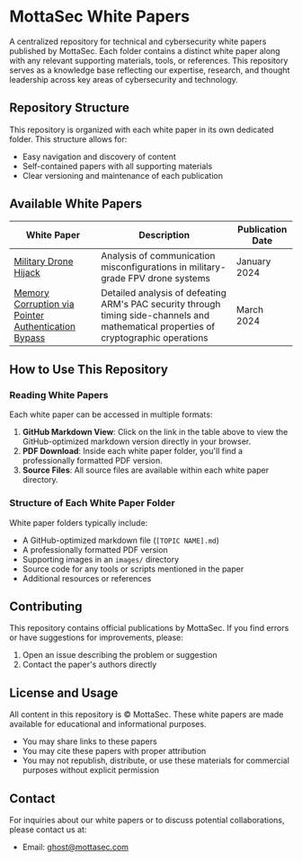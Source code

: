 # MottaSec White Papers

A centralized repository for technical and cybersecurity white papers published by MottaSec. Each folder contains a distinct white paper along with any relevant supporting materials, tools, or references. This repository serves as a knowledge base reflecting our expertise, research, and thought leadership across key areas of cybersecurity and technology.

## Repository Structure

This repository is organized with each white paper in its own dedicated folder. This structure allows for:

- Easy navigation and discovery of content
- Self-contained papers with all supporting materials
- Clear versioning and maintenance of each publication

## Available White Papers

| White Paper | Description | Publication Date |
|-------------|-------------|------------------|
| [Military Drone Hijack](Comms%20Hijack%20in%20Military%20FPV%20Drone/military_drone_hijack.md) | Analysis of communication misconfigurations in military-grade FPV drone systems | January 2024 |
| [Memory Corruption via Pointer Authentication Bypass](ARM%20Pointer%20Authentication%20Bypass/arm_pac_bypass.md) | Detailed analysis of defeating ARM's PAC security through timing side-channels and mathematical properties of cryptographic operations | March 2024 |

## How to Use This Repository

### Reading White Papers

Each white paper can be accessed in multiple formats:

1. **GitHub Markdown View**: Click on the link in the table above to view the GitHub-optimized markdown version directly in your browser.
2. **PDF Download**: Inside each white paper folder, you'll find a professionally formatted PDF version.
3. **Source Files**: All source files are available within each white paper directory.

### Structure of Each White Paper Folder

White paper folders typically include:

- A GitHub-optimized markdown file (`[TOPIC NAME].md`)
- A professionally formatted PDF version
- Supporting images in an `images/` directory
- Source code for any tools or scripts mentioned in the paper
- Additional resources or references

## Contributing

This repository contains official publications by MottaSec. If you find errors or have suggestions for improvements, please:

1. Open an issue describing the problem or suggestion
2. Contact the paper's authors directly

## License and Usage

All content in this repository is © MottaSec. These white papers are made available for educational and informational purposes. 

- You may share links to these papers
- You may cite these papers with proper attribution
- You may not republish, distribute, or use these materials for commercial purposes without explicit permission

## Contact

For inquiries about our white papers or to discuss potential collaborations, please contact us at:
- Email: ghost@mottasec.com 
